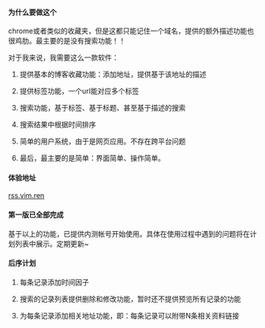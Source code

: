 #### 为什么要做这个

chrome或者类似的收藏夹，但是这都只能记住一个域名，提供的额外描述功能也很鸡肋。最主要的是没有搜索功能！！

对于我来说，我需要这么一款软件：

1. 提供基本的博客收藏功能：添加地址，提供基于该地址的描述

2. 提供标签功能，一个url能对应多个标签

3. 搜索功能，基于标签、基于标题、甚至基于描述的搜索

4. 搜索结果中根据时间排序

5. 简单的用户系统，由于是网页应用。不存在跨平台问题

6. 最后，最主要的是简单：界面简单、操作简单。

#### 体验地址

[rss.vim.ren](http://rss.vim.ren/)

#### 第一版已全部完成

基于以上的功能，已提供内测帐号开始使用。具体在使用过程中遇到的问题将在计划列表中展示。定期更新~

#### 后序计划

1. 每条记录添加时间因子

2. 搜索的记录列表提供删除和修改功能，暂时还不提供预览所有记录的功能

3. 为每条记录添加相关地址功能，即：每条记录可以附带N条相关资料链接
